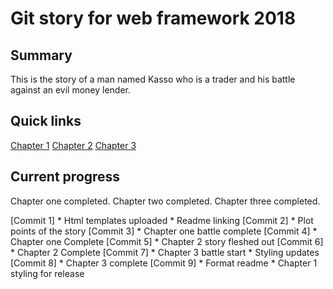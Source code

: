 # Git story for web framework 2018

## Summary
This is the story of a man named Kasso who is a trader and his battle against an evil money lender.

## Quick links
[Chapter 1](https://github.com/AndrewSherlock/year3-story-2018/blob/master/Chapter1.html)
[Chapter 2](https://github.com/AndrewSherlock/year3-story-2018/blob/master/Chapter2.html)
[Chapter 3](https://github.com/AndrewSherlock/year3-story-2018/blob/master/Chapter3.html)


## Current progress
Chapter one completed. 
Chapter two completed.
Chapter three completed.

[Commit 1]
    * Html templates uploaded
    * Readme linking
[Commit 2]
    * Plot points of the story
[Commit 3]
    * Chapter one battle complete
[Commit 4]
    * Chapter one Complete
[Commit 5]
    * Chapter 2 story fleshed out
[Commit 6]
    * Chapter 2 Complete
[Commit 7]
    * Chapter 3 battle start
    * Styling updates
[Commit 8]
    * Chapter 3 complete
[Commit 9]
    * Format readme
    * Chapter 1 styling for release

